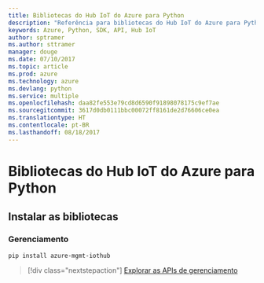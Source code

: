 ```yaml
---
title: Bibliotecas do Hub IoT do Azure para Python
description: "Referência para bibliotecas do Hub IoT do Azure para Python"
keywords: Azure, Python, SDK, API, Hub IoT
author: sptramer
ms.author: sttramer
manager: douge
ms.date: 07/10/2017
ms.topic: article
ms.prod: azure
ms.technology: azure
ms.devlang: python
ms.service: multiple
ms.openlocfilehash: daa82fe553e79cd8d6590f91898078175c9ef7ae
ms.sourcegitcommit: 3617d0db0111bbc00072ff8161de2d76606ce0ea
ms.translationtype: HT
ms.contentlocale: pt-BR
ms.lasthandoff: 08/18/2017
---
```

# <a name="azure-iot-hub-libraries-for-python"></a>Bibliotecas do Hub IoT do Azure para Python

## <a name="install-the-libraries"></a>Instalar as bibliotecas


### <a name="management"></a>Gerenciamento

```bash
pip install azure-mgmt-iothub
```
> [!div class="nextstepaction"]
> [Explorar as APIs de gerenciamento](/python/api/overview/azure/iot/managementlibrary)